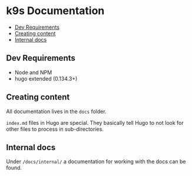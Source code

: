# k9s Documentation

<!-- BEGIN mktoc -->

- [Dev Requirements](#dev-requirements)
- [Creating content](#creating-content)
- [Internal docs ](#internal-docs)
<!-- END mktoc -->

## Dev Requirements

- Node and NPM
- hugo extended (0.134.3+)

## Creating content

All documentation lives in the `docs` folder.

`index.md` files in Hugo are special. They basically tell Hugo to not look for other files to process in sub-directories.

## Internal docs 

Under `/docs/internal/` a documentation for working with the docs can be found.